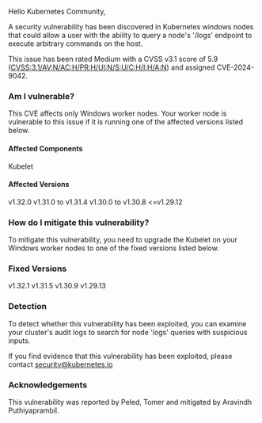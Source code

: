 Hello Kubernetes Community,

A security vulnerability has been discovered in Kubernetes windows nodes that could allow a user with the ability to query a node's '/logs' endpoint to execute arbitrary commands on the host. 
 
This issue has been rated Medium with a CVSS v3.1 score of 5.9 ([CVSS:3.1/AV:N/AC:H/PR:H/UI:N/S:U/C:H/I:H/A:N](https://www.first.org/cvss/calculator/3.1#CVSS:3.1/AV:N/AC:H/PR:H/UI:N/S:U/C:H/I:H/A:N)) and assigned CVE-2024-9042.
 
### Am I vulnerable?
This CVE affects only Windows worker nodes. Your worker node is vulnerable to this issue if it is running one of the affected versions listed below.
 
#### Affected Components
Kubelet
 
#### Affected Versions
v1.32.0
v1.31.0 to v1.31.4
v1.30.0 to v1.30.8
<=v1.29.12
 
### How do I mitigate this vulnerability?
To mitigate this vulnerability, you need to upgrade the Kubelet on your Windows worker nodes to one of the fixed versions listed below.
 
### Fixed Versions
v1.32.1
v1.31.5
v1.30.9
v1.29.13
 
### Detection
To detect whether this vulnerability has been exploited, you can examine your cluster's audit logs to search for node 'logs' queries with suspicious inputs.
 
If you find evidence that this vulnerability has been exploited, please contact [security@kubernetes.io](mailto:security@kubernetes.io) 
 
### Acknowledgements
This vulnerability was reported by Peled, Tomer and mitigated by Aravindh Puthiyaprambil.